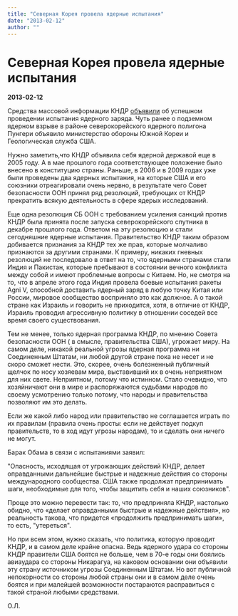 ```yaml
---
title: "Северная Корея провела ядерные испытания"
date: "2013-02-12"
author: ""
---
```


# Северная Корея провела ядерные испытания

**2013-02-12** 

Средства массовой информации КНДР [объявили](http://www.kcna.kp/kcna.user.article.retrieveNewsViewInfoList.kcmsf) об успешном проведении испытания ядерного заряда. Чуть ранее о подземном ядерном взрыве в районе северокорейского ядерного полигона Пунгери объявило министерство обороны Южной Кореи и Геологическая служба США.

Нужно заметить,что КНДР объявила себя ядерной державой еще в 2005 году. А в мае прошлого года соответствующее положение было внесено в конституцию страны. Раньше, в 2006 и в 2009 годах уже были проведены два ядерных испытания, на которые США и его союзники отреагировали очень нервно, в результате чего Совет безопасности ООН принял ряд резолюций, требующих от КНДР прекратить всякую деятельность в сфере ядерых исследований.

Еще одна резолюция СБ ООН с требованием усиления санкций против КНДР была принята после запуска северокорейского спутника в декабре прошлого года. Ответом на эту резолюцию и стали сегодняшние ядерные испытания. Правительство КНДР таким образом добивается признания за КНДР тех же прав, которые молчаливо признаются за другими странами. К примеру, никаких гневных резолюций не последовало в ответ на то, что ядерными странами стали Индия и Пакистан, которые пребывают в состоянии вечного конфликта между собой и имеют проблемные вопросы с Китаем. Но, не смотря на то, что в апреле этого года Индия провела боевые испытания ракеты Agni V, способной доставить ядерный заряд в любую точку Китая или России, мировое сообщество восприняло это как должное. А о такой стране как Израиль и говорить не приходится, хотя, в отличие от КНДР, Израиль проводил агрессивную политику в отношении соседей все время своего существования.

Тем не менее, только ядерная программа КНДР, по мнению Совета безопасности ООН ( в смысле, правительства США), угрожает миру. На самом деле, никакой реальной угрозы ядерная программа ни Соединенным Штатам, ни любой другой стране пока не несет и не скоро сможет нести. Это, скорее, очень болезненный публичный щелчок по носу хозяевам мира, выставивший их в очень неприятном для них свете. Неприятном, потому что истинном. Стало очевидно, что хозяйничают они в мире и распоряжаются судьбами народов по своему усмотрению только потому, что народы и правительства позволяют им это делать.

Если же какой либо народ или правительство не соглашается играть по их правилам (правила очень просты: если не действует подкуп правительств, то в ход идут угрозы народам), то и сделать они ничего не могут.

Барак Обама в связи с испытаниями заявил:

"Опасность, исходящая от угрожающих действий КНДР, делает оправданными дальнейшие быстрые и надежные действия со стороны международного сообщества. США также продолжат предпринимать шаги, необходимые для того, чтобы защитить себя и наших союзников".

Проще это можно перевести так: то, что предприняла КНДР, настолько обидно, что «делает оправданными быстрые и надежные действия», но реальность такова, что придется «продолжить предпринимать шаги», то есть, "утереться".

Но при всем этом, нужно сказать, что политика, которую проводит КНДР, и в самом деле крайне опасна. Ведь ядерного удара со стороны КНДР правители США боятся не больше, чем в 70-е годы они боялись авиаудара со стороны Никарагуа, на каковом основании они объявили эту страну источником угрозы Соединенным Штатам. Но вот публичной непокорности со стороны любой страны они и в самом деле очень боятся и при малейшей возможности постараются расправиться с такой страной любыми средствами.

О.Л.